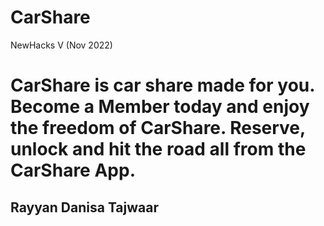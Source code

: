 # CarShare
NewHacks V (Nov 2022)

# CarShare is car share made for you. Become a Member today and enjoy the freedom of CarShare. Reserve, unlock and hit the road all from the CarShare App.
## Rayyan Danisa Tajwaar
  













